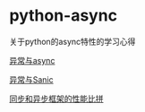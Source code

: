 # python-async
关于python的async特性的学习心得

[异常与async](001-exception-and-async.md)

[异常与Sanic](002-exception-and-Sanic.md)

[同步和异步框架的性能比拼](003-sync-async-webframework-performance.md)
